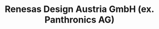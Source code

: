 ---
title: "Renesas Design Austria GmbH (ex. Panthronics AG)"
url: /graz/renesas-design-austria-gmbh-ex-panthronics-ag/
shop: Radiotechnik
---